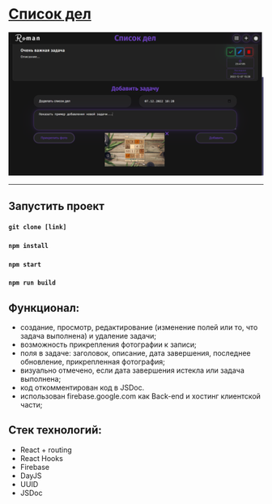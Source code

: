 # [Список дел](https://romanchuchev.github.io/todo-list/)

[![Live Demo](./src/images/screenshot.png)](https://romanchuchev.github.io/todo-list/)

---

## Запустить проект

#### `git clone [link]`

#### `npm install`

#### `npm start`

#### `npm run build`

## Функционал:

- создание, просмотр, редактирование (изменение полей или то, что задача выполнена) и удаление задачи;
- возможность прикрепления фотографии к записи;
- поля в задаче: заголовок, описание, дата завершения, последнее обновление, прикрепленная фотография;
- визуально отмечено, если дата завершения истекла или задача выполнена;
- код откомментирован код в JSDoc.
- использован firebase.google.com как Back-end и хостинг клиентской части;

## Стек технологий:

- React + routing
- React Hooks
- Firebase
- DayJS
- UUID
- JSDoc
